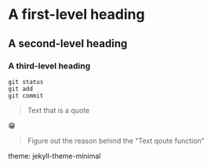 # A first-level heading
## A second-level heading
### A third-level heading
```
git status
git add
git commit
```
> Text that is a quote

😁
[^1]: My reference.
[^2]: To add line breaks within a footnote, prefix new lines with 2 spaces.
  This is a second line.
  
> Figure out the reason behind the "Text qoute function"

theme: jekyll-theme-minimal
